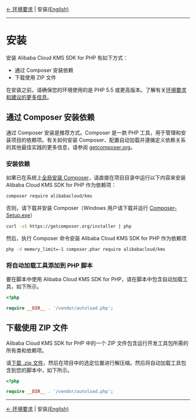 [← 环境要求](0-Requirements-CN.md) | 安装[(English)](1-Installation-EN.md)
***

# 安装
安装 Alibaba Cloud KMS SDK for PHP 有如下方式：

- 通过 Composer 安装依赖
- 下载使用 ZIP 文件

在安装之前，请确保您的环境使用的是 PHP 5.5 或更高版本。了解有关[环境要求和建议的更多信息](0-Requirements-CN.md)。

## 通过 Composer 安装依赖
通过 Composer 安装是推荐方式。Composer 是一款 PHP 工具，用于管理和安装项目的依赖项。有关如何安装 Composer、配置自动加载并遵循定义依赖关系的其他最佳实践的更多信息，请参阅 [getcomposer.org](https://getcomposer.org)。

### 安装依赖
如果已在系统上[全局安装 Composer](https://getcomposer.org/doc/00-intro.md#globally)，请直接在项目目录中运行以下内容来安装 Alibaba Cloud KMS SDK for PHP 作为依赖项：
```bash
composer require alibabacloud/kms
```

否则，请下载并安装 Composer（Windows 用户请下载并运行 [Composer-Setup.exe](https://getcomposer.org/Composer-Setup.exe)）
```bash
curl -sS https://getcomposer.org/installer | php
```

然后，执行 Composer 命令安装 Alibaba Cloud KMS SDK for PHP 作为依赖项
```bash
php -d memory_limit=-1 composer.phar require alibabacloud/kms
```

### 将自动加载工具添加到 PHP 脚本
要在脚本中使用 Alibaba Cloud KMS SDK for PHP，请在脚本中包含自动加载工具，如下所示。
```php
<?php

require __DIR__ . '/vendor/autoload.php'; 
```

## 下载使用 ZIP 文件
Alibaba Cloud KMS SDK for PHP 中的一个 ZIP 文件包含运行开发工具包所需的所有类和依赖项。

请[下载 .zip 文件](http://aliyunsdk-pages.alicdn.com/php-sdk/kms.zip)，然后在项目中的选定位置进行解压缩。然后将自动加载工具包含到您的脚本中，如下所示。

```php
<?php

require __DIR__ . '/vendor/autoload.php'; 
```

***
[← 环境要求](0-Requirements-CN.md) | 安装[(English)](1-Installation-EN.md)
